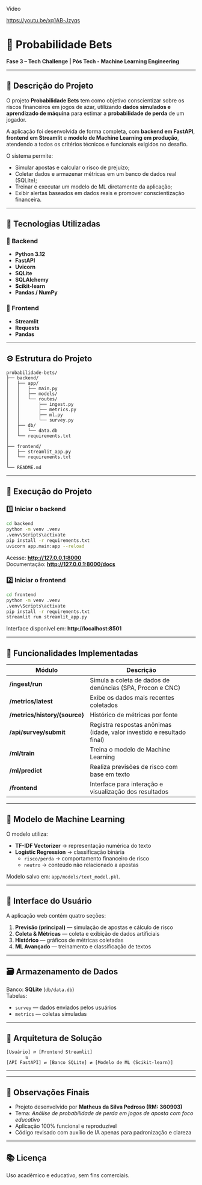 Video

https://youtu.be/xq1AB-Jzyqs

# 🎰 Probabilidade Bets  
**Fase 3 – Tech Challenge | Pós Tech - Machine Learning Engineering**

---

## 📘 Descrição do Projeto
O projeto **Probabilidade Bets** tem como objetivo conscientizar sobre os riscos financeiros em jogos de azar, utilizando **dados simulados e aprendizado de máquina** para estimar a **probabilidade de perda** de um jogador.  

A aplicação foi desenvolvida de forma completa, com **backend em FastAPI**, **frontend em Streamlit** e **modelo de Machine Learning em produção**, atendendo a todos os critérios técnicos e funcionais exigidos no desafio.

O sistema permite:
- Simular apostas e calcular o risco de prejuízo;
- Coletar dados e armazenar métricas em um banco de dados real (SQLite);
- Treinar e executar um modelo de ML diretamente da aplicação;
- Exibir alertas baseados em dados reais e promover conscientização financeira.

---

## 🧠 Tecnologias Utilizadas

### 🔹 Backend
- **Python 3.12**
- **FastAPI**
- **Uvicorn**
- **SQLite**
- **SQLAlchemy**
- **Scikit-learn**
- **Pandas / NumPy**

### 🔹 Frontend
- **Streamlit**
- **Requests**
- **Pandas**

---

## ⚙️ Estrutura do Projeto

```
probabilidade-bets/
├── backend/
│   ├── app/
│   │   ├── main.py
│   │   ├── models/
│   │   └── routes/
│   │       ├── ingest.py
│   │       ├── metrics.py
│   │       ├── ml.py
│   │       └── survey.py
│   ├── db/
│   │   └── data.db
│   └── requirements.txt
│
├── frontend/
│   ├── streamlit_app.py
│   └── requirements.txt
│
└── README.md
```

---

## 🚀 Execução do Projeto

### 1️⃣ Iniciar o backend
```bash
cd backend
python -m venv .venv
.venv\Scripts\activate
pip install -r requirements.txt
uvicorn app.main:app --reload
```

Acesse: **http://127.0.0.1:8000**  
Documentação: **http://127.0.0.1:8000/docs**

### 2️⃣ Iniciar o frontend
```bash
cd frontend
python -m venv .venv
.venv\Scripts\activate
pip install -r requirements.txt
streamlit run streamlit_app.py
```

Interface disponível em: **http://localhost:8501**

---

## 🧩 Funcionalidades Implementadas

| Módulo | Descrição |
|--------|------------|
| **/ingest/run** | Simula a coleta de dados de denúncias (SPA, Procon e CNC) |
| **/metrics/latest** | Exibe os dados mais recentes coletados |
| **/metrics/history/{source}** | Histórico de métricas por fonte |
| **/api/survey/submit** | Registra respostas anônimas (idade, valor investido e resultado final) |
| **/ml/train** | Treina o modelo de Machine Learning |
| **/ml/predict** | Realiza previsões de risco com base em texto |
| **/frontend** | Interface para interação e visualização dos resultados |

---

## 🧠 Modelo de Machine Learning
O modelo utiliza:
- **TF-IDF Vectorizer** → representação numérica do texto  
- **Logistic Regression** → classificação binária  
  - `risco/perda` → comportamento financeiro de risco  
  - `neutro` → conteúdo não relacionado a apostas  

Modelo salvo em: `app/models/text_model.pkl`.

---

## 🎨 Interface do Usuário
A aplicação web contém quatro seções:

1. **Previsão (principal)** — simulação de apostas e cálculo de risco  
2. **Coleta & Métricas** — coleta e exibição de dados artificiais  
3. **Histórico** — gráficos de métricas coletadas  
4. **ML Avançado** — treinamento e classificação de textos

---

## 🗃️ Armazenamento de Dados
Banco: **SQLite** (`db/data.db`)  
Tabelas:
- `survey` — dados enviados pelos usuários  
- `metrics` — coletas simuladas

---

## 🧩 Arquitetura de Solução

```
[Usuário] ⇄ [Frontend Streamlit]
       ⇅
[API FastAPI] ⇄ [Banco SQLite] ⇄ [Modelo de ML (Scikit-learn)]
```

---


---

## 🧾 Observações Finais
- Projeto desenvolvido por **Matheus da Silva Pedroso (RM: 360903)**  
- Tema: *Análise de probabilidade de perda em jogos de aposta com foco educativo*  
- Aplicação 100% funcional e reproduzível  
- Código revisado com auxílio de IA apenas para padronização e clareza

---

## 📚 Licença
Uso acadêmico e educativo, sem fins comerciais.
